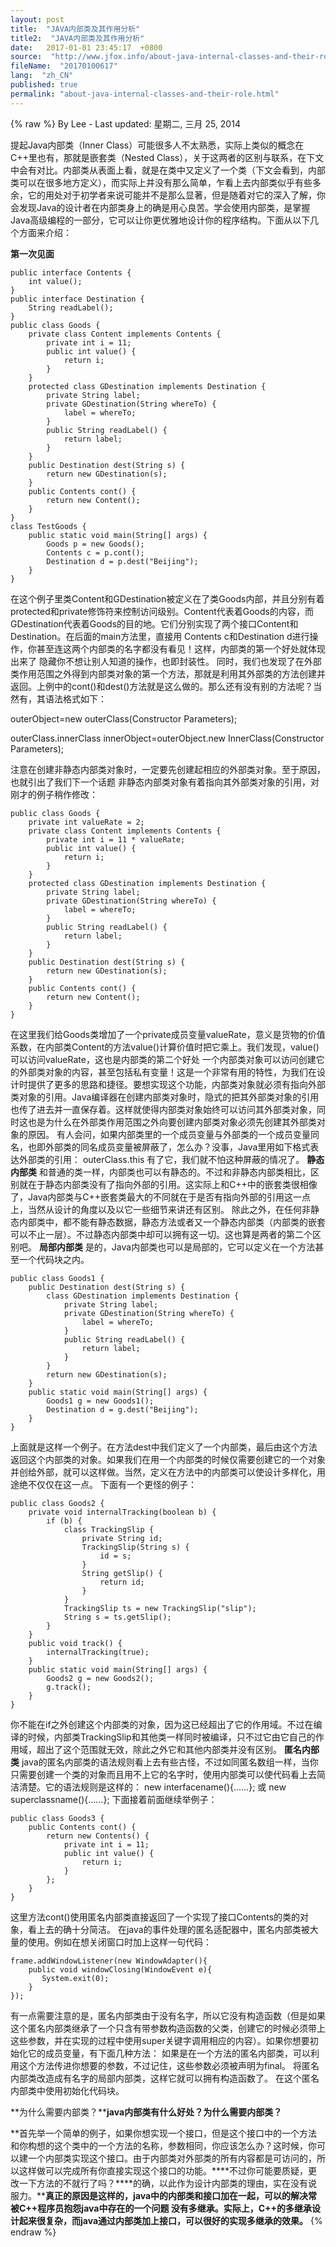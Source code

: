 ```yaml
---
layout: post
title:  "JAVA内部类及其作用分析"
title2:  "JAVA内部类及其作用分析"
date:   2017-01-01 23:45:17  +0800
source:  "http://www.jfox.info/about-java-internal-classes-and-their-role.html"
fileName:  "20170100617"
lang:  "zh_CN"
published: true
permalink: "about-java-internal-classes-and-their-role.html"
---
```

{% raw %}
By Lee - Last updated: 星期二, 三月 25, 2014

提起Java内部类（Inner Class）可能很多人不太熟悉，实际上类似的概念在C++里也有，那就是嵌套类（Nested Class），关于这两者的区别与联系，在下文中会有对比。内部类从表面上看，就是在类中又定义了一个类（下文会看到，内部类可以在很多地方定义），而实际上并没有那么简单，乍看上去内部类似乎有些多余，它的用处对于初学者来说可能并不是那么显著，但是随着对它的深入了解，你会发现Java的设计者在内部类身上的确是用心良苦。学会使用内部类，是掌握Java高级编程的一部分，它可以让你更优雅地设计你的程序结构。下面从以下几个方面来介绍：

**第一次见面**

    public interface Contents {
    	int value();
    }
    public interface Destination {
    	String readLabel();
    }
    public class Goods {
    	private class Content implements Contents {
    		private int i = 11;
    		public int value() {
    			return i;
    		}
    	}
    	protected class GDestination implements Destination {
    		private String label;
    		private GDestination(String whereTo) {
    			label = whereTo;
    		}
    		public String readLabel() {
    			return label;
    		}
    	}
    	public Destination dest(String s) {
    		return new GDestination(s);
    	}
    	public Contents cont() {
    		return new Content();
    	}
    }
    class TestGoods {
    	public static void main(String[] args) {
    		Goods p = new Goods();
    		Contents c = p.cont();
    		Destination d = p.dest("Beijing");
    	}
    }

在这个例子里类Content和GDestination被定义在了类Goods内部，并且分别有着protected和private修饰符来控制访问级别。Content代表着Goods的内容，而GDestination代表着Goods的目的地。它们分别实现了两个接口Content和Destination。在后面的main方法里，直接用 Contents c和Destination d进行操作，你甚至连这两个内部类的名字都没有看见！这样，内部类的第一个好处就体现出来了 隐藏你不想让别人知道的操作，也即封装性。 同时，我们也发现了在外部类作用范围之外得到内部类对象的第一个方法，那就是利用其外部类的方法创建并返回。上例中的cont()和dest()方法就是这么做的。那么还有没有别的方法呢？当然有，其语法格式如下：

outerObject=new outerClass(Constructor Parameters);

outerClass.innerClass innerObject=outerObject.new InnerClass(Constructor Parameters);

注意在创建非静态内部类对象时，一定要先创建起相应的外部类对象。至于原因，也就引出了我们下一个话题 非静态内部类对象有着指向其外部类对象的引用，对刚才的例子稍作修改：

    public class Goods {
    	private int valueRate = 2;
    	private class Content implements Contents {
    		private int i = 11 * valueRate;
    		public int value() {
    			return i;
    		}
    	}
    	protected class GDestination implements Destination {
    		private String label;
    		private GDestination(String whereTo) {
    			label = whereTo;
    		}
    		public String readLabel() {
    			return label;
    		}
    	}
    	public Destination dest(String s) {
    		return new GDestination(s);
    	}
    	public Contents cont() {
    		return new Content();
    	}
    }

在这里我们给Goods类增加了一个private成员变量valueRate，意义是货物的价值系数，在内部类Content的方法value()计算价值时把它乘上。我们发现，value()可以访问valueRate，这也是内部类的第二个好处 一个内部类对象可以访问创建它的外部类对象的内容，甚至包括私有变量！这是一个非常有用的特性，为我们在设计时提供了更多的思路和捷径。要想实现这个功能，内部类对象就必须有指向外部类对象的引用。Java编译器在创建内部类对象时，隐式的把其外部类对象的引用也传了进去并一直保存着。这样就使得内部类对象始终可以访问其外部类对象，同时这也是为什么在外部类作用范围之外向要创建内部类对象必须先创建其外部类对象的原因。 有人会问，如果内部类里的一个成员变量与外部类的一个成员变量同名，也即外部类的同名成员变量被屏蔽了，怎么办？没事，Java里用如下格式表达外部类的引用： outerClass.this 有了它，我们就不怕这种屏蔽的情况了。 **静态内部类** 和普通的类一样，内部类也可以有静态的。不过和非静态内部类相比，区别就在于静态内部类没有了指向外部的引用。这实际上和C++中的嵌套类很相像了，Java内部类与C++嵌套类最大的不同就在于是否有指向外部的引用这一点上，当然从设计的角度以及以它一些细节来讲还有区别。 除此之外，在任何非静态内部类中，都不能有静态数据，静态方法或者又一个静态内部类（内部类的嵌套可以不止一层）。不过静态内部类中却可以拥有这一切。这也算是两者的第二个区别吧。 **局部内部类** 是的，Java内部类也可以是局部的，它可以定义在一个方法甚至一个代码块之内。

    public class Goods1 {
    	public Destination dest(String s) {
    		class GDestination implements Destination {
    			private String label;
    			private GDestination(String whereTo) {
    				label = whereTo;
    			}
    			public String readLabel() {
    				return label;
    			}
    		}
    		return new GDestination(s);
    	}
    	public static void main(String[] args) {
    		Goods1 g = new Goods1();
    		Destination d = g.dest("Beijing");
    	}
    }

上面就是这样一个例子。在方法dest中我们定义了一个内部类，最后由这个方法返回这个内部类的对象。如果我们在用一个内部类的时候仅需要创建它的一个对象并创给外部，就可以这样做。当然，定义在方法中的内部类可以使设计多样化，用途绝不仅仅在这一点。 下面有一个更怪的例子：

    public class Goods2 {
    	private void internalTracking(boolean b) {
    		if (b) {
    			class TrackingSlip {
    				private String id;
    				TrackingSlip(String s) {
    					id = s;
    				}
    				String getSlip() {
    					return id;
    				}
    			}
    			TrackingSlip ts = new TrackingSlip("slip");
    			String s = ts.getSlip();
    		}
    	}
    	public void track() {
    		internalTracking(true);
    	}
    	public static void main(String[] args) {
    		Goods2 g = new Goods2();
    		g.track();
    	}
    }

你不能在if之外创建这个内部类的对象，因为这已经超出了它的作用域。不过在编译的时候，内部类TrackingSlip和其他类一样同时被编译，只不过它由它自己的作用域，超出了这个范围就无效，除此之外它和其他内部类并没有区别。 **匿名内部类** java的匿名内部类的语法规则看上去有些古怪，不过如同匿名数组一样，当你只需要创建一个类的对象而且用不上它的名字时，使用内部类可以使代码看上去简洁清楚。它的语法规则是这样的： new interfacename(){……}; 或 new superclassname(){……}; 下面接着前面继续举例子：

    public class Goods3 {
    	public Contents cont() {
    		return new Contents() {
    			private int i = 11;
    			public int value() {
    				return i;
    			}
    		};
    	}
    }

这里方法cont()使用匿名内部类直接返回了一个实现了接口Contents的类的对象，看上去的确十分简洁。 在java的事件处理的匿名适配器中，匿名内部类被大量的使用。例如在想关闭窗口时加上这样一句代码：

    frame.addWindowListener(new WindowAdapter(){
    	public void windowClosing(WindowEvent e){
    	   System.exit(0);
    	}
    }); 

有一点需要注意的是，匿名内部类由于没有名字，所以它没有构造函数（但是如果这个匿名内部类继承了一个只含有带参数构造函数的父类，创建它的时候必须带上这些参数，并在实现的过程中使用super关键字调用相应的内容）。如果你想要初始化它的成员变量，有下面几种方法： 如果是在一个方法的匿名内部类，可以利用这个方法传进你想要的参数，不过记住，这些参数必须被声明为final。 将匿名内部类改造成有名字的局部内部类，这样它就可以拥有构造函数了。 在这个匿名内部类中使用初始化代码块。

**为什么需要内部类？****java内部类有什么好处？为什么需要内部类？**

**首先举一个简单的例子，如果你想实现一个接口，但是这个接口中的一个方法和你构想的这个类中的一个方法的名称，参数相同，你应该怎么办？这时候，你可以建一个内部类实现这个接口。由于内部类对外部类的所有内容都是可访问的，所以这样做可以完成所有你直接实现这个接口的功能。****不过你可能要质疑，更改一下方法的不就行了吗？****的确，以此作为设计内部类的理由，实在没有说服力。****真正的原因是这样的，java中的内部类和接口加在一起，可以的解决常被C++程序员抱怨java中存在的一个问题 没有多继承。实际上，C++的多继承设计起来很复杂，而java通过内部类加上接口，可以很好的实现多继承的效果。**
{% endraw %}
